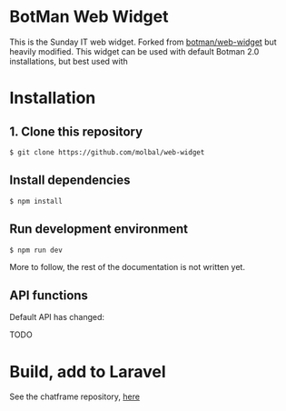 # BotMan Web Widget

This is the Sunday IT web widget. Forked from [botman/web-widget](https://github.com/botman/web-widget) but heavily modified. 
This widget can be used with default Botman 2.0 installations, but best used with 

# Installation

## 1. Clone this repository
```$ git clone https://github.com/molbal/web-widget```

## Install dependencies
```$ npm install```

## Run development environment
```$ npm run dev```

More to follow, the rest of the documentation is not written yet.

## API functions
Default API has changed:
 
 TODO

# Build, add to Laravel

See the chatframe repository, [here](https://github.com/sunday-ltd/chatframe)
